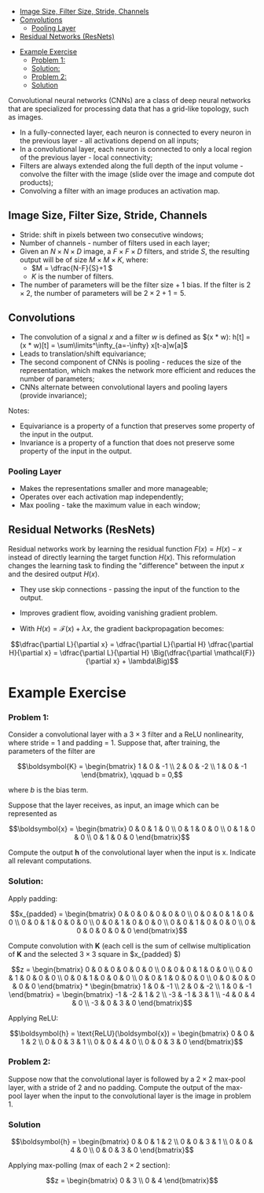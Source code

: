 

<!-- toc -->

  * [Image Size, Filter Size, Stride, Channels](#image-size-filter-size-stride-channels)
  * [Convolutions](#convolutions)
    + [Pooling Layer](#pooling-layer)
  * [Residual Networks (ResNets)](#residual-networks-resnets)
- [Example Exercise](#example-exercise)
    + [Problem 1:](#problem-1)
    + [Solution:](#solution)
    + [Problem 2:](#problem-2)
    + [Solution](#solution)

<!-- tocstop -->

Convolutional neural networks (CNNs) are a class of deep neural networks that are specialized for processing data that has a grid-like topology, such as images.

- In a fully-connected layer, each neuron is connected to every neuron in the previous layer - all activations depend on all inputs;
- In a convolutional layer, each neuron is connected to only a local region of the previous layer - local connectivity;
- Filters are always extended along the full depth of the input volume - convolve the filter with the image (slide over the image and compute dot products);
- Convolving a filter with an image produces an activation map.

## Image Size, Filter Size, Stride, Channels

- Stride: shift in pixels between two consecutive windows;
- Number of channels - number of filters used in each layer;
- Given an $N \times N \times D$ image, a $F \times F \times D$ filters, and stride $S$, the resulting output will be of size $M \times M \times K$, where:
  - $M = \dfrac{N-F}{S}+1 $
  - $K$ is the number of filters.
- The number of parameters will be the filter size + 1 bias. If the filter is $2 \times 2$, the number of parameters will be $2 \times 2 + 1 = 5$.

## Convolutions

- The convolution of a signal $x$ and a filter $w$ is defined as $(x * w): h[t] = (x * w)[t] = \sum\limits^\infty_{a=-\infty} x[t-a]w[a]$
- Leads to translation/shift equivariance;
- The second component of CNNs is pooling - reduces the size of the representation, which makes the network more efficient and reduces the number of parameters;
- CNNs alternate between convolutional layers and pooling layers (provide invariance);

Notes:

- Equivariance is a property of a function that preserves some property of the input in the output.
- Invariance is a property of a function that does not preserve some property of the input in the output.

### Pooling Layer

- Makes the representations smaller and more manageable;
- Operates over each activation map independently;
- Max pooling - take the maximum value in each window;

## Residual Networks (ResNets)

Residual networks work by learning the residual function $F(x) = H(x) - x$ instead of directly learning the target function $H(x)$. This reformulation changes the learning task to finding the "difference" between the input $x$ and the desired output $H(x)$.

- They use skip connections - passing the input of the function to the output.
- Improves gradient flow, avoiding vanishing gradient problem.

- With $H(x) = \mathcal{F}(x) + \lambda x$, the gradient backpropagation becomes:

$$\dfrac{\partial L}{\partial x} = \dfrac{\partial L}{\partial H} \dfrac{\partial H}{\partial x} = \dfrac{\partial L}{\partial H} \Big(\dfrac{\partial \mathcal{F}}{\partial x} + \lambda\Big)$$

# Example Exercise

### Problem 1:

Consider a convolutional layer with a $3 \times 3$ filter and a ReLU nonlinearity, where stride = 1 and padding = 1. Suppose that, after training, the parameters of the filter are

$$\boldsymbol{K} = \begin{bmatrix} 1 & 0 & -1 \\ 2 & 0 & -2 \\ 1 & 0 & -1 \end{bmatrix}, \qquad b = 0,$$

where $b$ is the bias term.

Suppose that the layer receives, as input, an image which can be represented as

$$\boldsymbol{x} = \begin{bmatrix} 0 & 0 & 1 & 0 \\ 0 & 1 & 0 & 0 \\ 0 & 1 & 0 & 0 \\ 0 & 1 & 0 & 0 \end{bmatrix}$$

Compute the output $\boldsymbol{h}$ of the convolutional layer when the input is x. Indicate all relevant computations.

### Solution:

Apply padding:

$$x_{padded} = \begin{bmatrix} 0 & 0 & 0 & 0 & 0 & 0 \\ 0 & 0 & 0 & 1 & 0 & 0 \\ 0 & 0 & 1 & 0 & 0 & 0 \\ 0 & 0 & 1 & 0 & 0 & 0 \\ 0 & 0 & 1 & 0 & 0 & 0 \\ 0 & 0 & 0 & 0 & 0 & 0 \end{bmatrix}$$

Compute convolution with $\boldsymbol{K}$ (each cell is the sum of cellwise multiplication of $\boldsymbol{K}$ and the selected $3\times 3$ square in $x\_{padded} $)

$$z = \begin{bmatrix} 0 & 0 & 0 & 0 & 0 & 0 \\ 0 & 0 & 0 & 1 & 0 & 0 \\ 0 & 0 & 1 & 0 & 0 & 0 \\ 0 & 0 & 1 & 0 & 0 & 0 \\ 0 & 0 & 1 & 0 & 0 & 0 \\ 0 & 0 & 0 & 0 & 0 & 0 \end{bmatrix} * \begin{bmatrix} 1 & 0 & -1 \\ 2 & 0 & -2 \\ 1 & 0 & -1 \end{bmatrix} = \begin{bmatrix} -1 & -2 & 1 & 2 \\ -3 & -1 & 3 & 1 \\ -4 & 0 & 4 & 0 \\ -3 & 0 & 3 & 0 \end{bmatrix}$$

Applying ReLU:

$$\boldsymbol{h} = \text{ReLU}(\boldsymbol{x}) = \begin{bmatrix} 0 & 0 & 1 & 2 \\ 0 & 0 & 3 & 1 \\ 0 & 0 & 4 & 0 \\ 0 & 0 & 3 & 0 \end{bmatrix}$$

### Problem 2:

Suppose now that the convolutional layer is followed by a $2 \times 2$ max-pool layer, with a stride of $2$ and no padding. Compute the output of the max-pool layer when the input to the convolutional layer is the image in problem 1.

### Solution

$$\boldsymbol{h} = \begin{bmatrix} 0 & 0 & 1 & 2 \\ 0 & 0 & 3 & 1 \\ 0 & 0 & 4 & 0 \\ 0 & 0 & 3 & 0 \end{bmatrix}$$

Applying max-polling (max of each $2\times 2$ section):

$$z = \begin{bmatrix} 0 & 3 \\ 0 & 4 \end{bmatrix}$$
